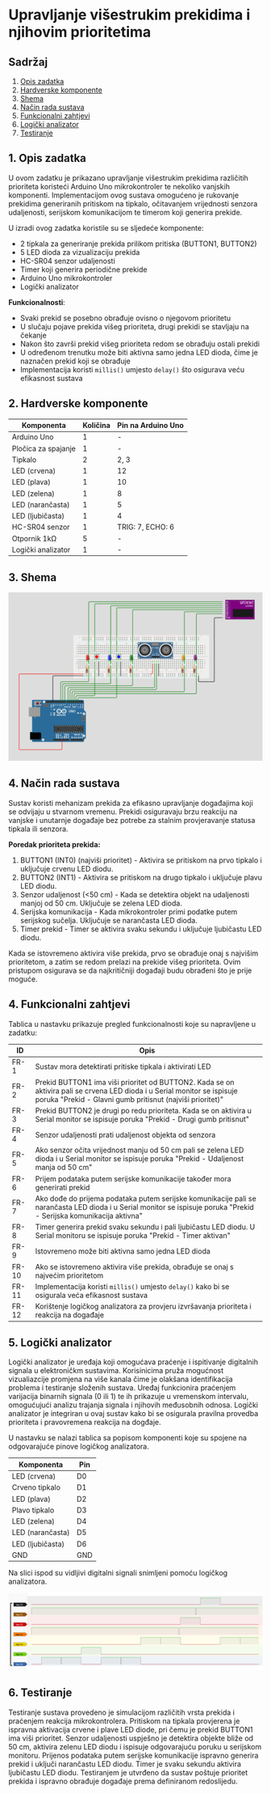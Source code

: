 # Upravljanje višestrukim prekidima i njihovim prioritetima

## Sadržaj

1. [Opis zadatka](#opis-projekta)
2. [Hardverske komponente](#hardverske-komponente)
3. [Shema](#shema)
4. [Način rada sustava](#nacin-rada-sustava)
5. [Funkcionalni zahtjevi](#funkcionalni-zahtjevi)
6. [Logički analizator](#logicki-analizator)
7. [Testiranje](#testiranje)

## <a name="opis-projekta"></a>1. Opis zadatka

U ovom zadatku je prikazano upravljanje višestrukim prekidima različitih prioriteta koristeći Arduino Uno mikrokontroler te nekoliko vanjskih komponenti. Implementacijom ovog sustava omogućeno je rukovanje prekidima generiranih pritiskom na tipkalo, očitavanjem vrijednosti senzora udaljenosti, serijskom komunikacijom te timerom koji generira prekide.

U izradi ovog zadatka koristile su se sljedeće komponente: 

- 2 tipkala za generiranje prekida prilikom pritiska (BUTTON1, BUTTON2)
- 5 LED dioda za vizualizaciju prekida
- HC-SR04 senzor udaljenosti
- Timer koji generira periodične prekide
- Arduino Uno mikrokontroler
- Logički analizator

**Funkcionalnosti**:

- Svaki prekid se posebno obrađuje ovisno o njegovom prioritetu
- U slučaju pojave prekida višeg prioriteta, drugi prekidi se stavljaju na čekanje
- Nakon što završi prekid višeg prioriteta redom se obrađuju ostali prekidi
- U određenom trenutku može biti aktivna samo jedna LED dioda, čime je naznačen prekid koji se obrađuje
- Implementacija koristi `millis()` umjesto `delay()` što osigurava veću efikasnost sustava

## <a name="hardverske-komponente"></a>2. Hardverske komponente

| Komponenta        | Količina | Pin na Arduino Uno |
| ----------------- | -------- | ------------------- |
| Arduino Uno       | 1        | -                   |
| Pločica za spajanje| 1        | -                   |
| Tipkalo           | 2        | 2, 3                |
| LED (crvena)      | 1        | 12                  |
| LED (plava)       | 1        | 10                  |
| LED (zelena)      | 1        | 8                   |
| LED (narančasta)  | 1        | 5                   |
| LED (ljubičasta)  | 1        | 4                   |
| HC-SR04 senzor    | 1        | TRIG: 7, ECHO: 6    |
| Otpornik 1kΩ      | 5        | -                   |
| Logički analizator| 1        | -                   |

## <a name="shema"></a>3. Shema

![Shema](Shema.png)

## <a name="nacin-rada-sustava"></a>4. Način rada sustava

Sustav koristi mehanizam prekida za efikasno upravljanje događajima koji se odvijaju u stvarnom vremenu. Prekidi osiguravaju brzu reakciju na vanjske i unutarnje događaje bez potrebe za stalnim provjeravanje statusa tipkala ili senzora.

**Poredak prioriteta prekida:**
1. BUTTON1 (INT0) (najviši prioritet) - Aktivira se pritiskom na prvo tipkalo i uključuje crvenu LED diodu.
2. BUTTON2 (INT1) - Aktivira se pritiskom na drugo tipkalo i uključuje plavu LED diodu.
3. Senzor udaljenost (<50 cm) - Kada se detektira objekt na udaljenosti manjoj od 50 cm. Uključuje se zelena LED dioda.
4. Serijska komunikacija - Kada mikrokontroler primi podatke putem serijskog sučelja. Uključuje se narančasta LED dioda.
5. Timer prekid - Timer se aktivira svaku sekundu i uključuje ljubičastu LED diodu.

Kada se istovremeno aktivira više prekida, prvo se obrađuje onaj s najvišim prioritetom, a zatim se redom prelazi na prekide višeg prioriteta. Ovim pristupom osigurava se da najkritičniji događaji budu obrađeni što je prije moguće.

## <a name="funkcionalni-zahtjevi"></a>4. Funkcionalni zahtjevi

Tablica u nastavku prikazuje pregled funkcionalnosti koje su napravljene u zadatku:

| ID    | Opis |
|-------|------------------------------------------------------------|
| FR-1  | Sustav mora detektirati pritiske tipkala i aktivirati LED |
| FR-2  | Prekid BUTTON1 ima viši prioritet od BUTTON2. Kada se on aktivira pali se crvena LED dioda i u Serial monitor se ispisuje poruka "Prekid - Glavni gumb pritisnut (najviši prioritet)" |
| FR-3  | Prekid BUTTON2 je drugi po redu prioriteta. Kada se on aktivira u Serial monitor se ispisuje poruka "Prekid - Drugi gumb pritisnut" |
| FR-4  | Senzor udaljenosti prati udaljenost objekta od senzora |
| FR-5  | Ako senzor očita vrijednost manju od 50 cm pali se zelena LED dioda i u Serial monitor se ispisuje poruka "Prekid - Udaljenost manja od 50 cm" |
| FR-6  | Prijem podataka putem serijske komunikacije također mora generirati prekid |
| FR-7  | Ako dođe do prijema podataka putem serijske komunikacije pali se narančasta LED dioda i u Serial monitor se ispisuje poruka "Prekid - Serijska komunikacija aktivna" |
| FR-8  | Timer generira prekid svaku sekundu i pali ljubičastu LED diodu. U Serial monitoru se ispisuje poruka "Prekid - Timer aktivan" |
| FR-9  | Istovremeno može biti aktivna samo jedna LED dioda |
| FR-10 | Ako se istovremeno aktivira više prekida, obrađuje se onaj s najvećim prioritetom |
| FR-11 | Implementacija koristi `millis()` umjesto `delay()` kako bi se osigurala veća efikasnost sustava|
| FR-12 | Korištenje logičkog analizatora za provjeru izvršavanja prioriteta i reakcija na događaje|

## <a name="logicki-analizator"></a>5. Logički analizator

Logički analizator je uređaja koji omogućava praćenje i ispitivanje digitalnih signala u elektroničkm sustavima. Korisinicima pruža mogućnost vizualiazcije promjena na više kanala čime je olakšana identifikacija problema i testiranje složenih sustava. Uređaj funkcionira praćenjem varijacija binarnih signala (0 ili 1) te ih prikazuje u vremenskom intervalu, omogućujući analizu trajanja signala i njihovih međusobnih odnosa. Logički analizator je integriran u ovaj sustav kako bi se osigurala pravilna provedba prioriteta i pravovremena reakcija na dogđaje.

U nastavku se nalazi tablica sa popisom komponenti koje su spojene na odgovarajuće pinove logičkog analizatora.

| Komponenta        | Pin      |
| ----------------- | -------- |
| LED (crvena)      | D0       |
| Crveno tipkalo    | D1       |
| LED (plava)       | D2       |
| Plavo tipkalo     | D3       |
| LED (zelena)      | D4       |
| LED (narančasta)  | D5       |
| LED (ljubičasta)  | D6       |
| GND               | GND      |

Na slici ispod su vidljivi digitalni signali snimljeni pomoću logičkog analizatora.

![Logicki-analizator](Analizator.png)

## <a name="testiranje"></a>6. Testiranje

Testiranje sustava provedeno je simulacijom različitih vrsta prekida i praćenjem reakcija mikrokontrolera. Pritiskom na tipkala provjerena je ispravna aktivacija crvene i plave LED diode, pri čemu je prekid BUTTON1 ima viši prioritet. Senzor udaljenosti uspješno je detektira objekte bliže od 50 cm, aktivira zelenu LED diodu i ispisuje odgovarajuću poruku u serijskom monitoru. Prijenos podataka putem serijske komunikacije ispravno generira prekid i uključi narančastu LED diodu. Timer je svaku sekundu aktivira ljubičastu LED diodu. Testiranjem je utvrđeno da sustav poštuje prioritet prekida i ispravno obrađuje događaje prema definiranom redoslijedu.
